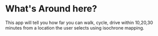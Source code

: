 # What's Around here?

<p>
This app will tell you how far you can walk, cycle, drive within 10,20,30 minutes from a location the user selects using isochrone mapping.
</p>